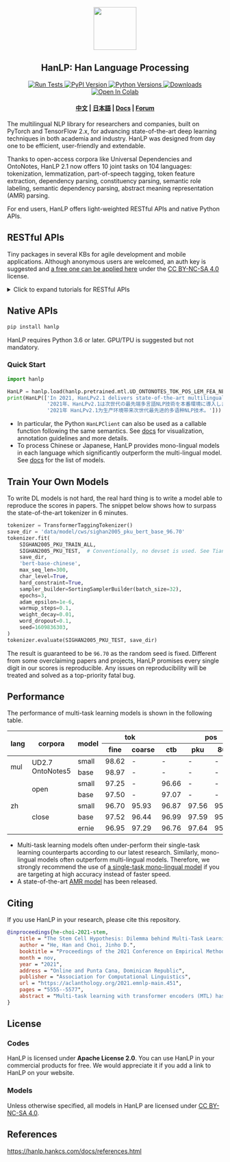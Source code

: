 <div align="center"><img src="https://file.hankcs.com/img/hanlp-github-banner.png" height="100px"/></div>

<h2 align="center">HanLP: Han Language Processing</h2>

<div align="center">
    <a href="https://github.com/hankcs/HanLP/actions">
       <img alt="Run Tests" src="https://github.com/hankcs/hanlp/actions/workflows/unit-tests.yml/badge.svg?branch=master">
    </a>
    <a href="https://pypi.org/project/hanlp/">
        <img alt="PyPI Version" src="https://img.shields.io/pypi/v/hanlp?color=blue">
    </a>
    <a href="https://pypi.org/project/hanlp/">
        <img alt="Python Versions" src="https://img.shields.io/pypi/pyversions/hanlp?colorB=blue">
    </a>
    <a href="https://pepy.tech/project/hanlp">
        <img alt="Downloads" src="https://pepy.tech/badge/hanlp">
    </a>
    <a href="https://colab.research.google.com/drive/1KPX6t1y36TOzRIeB4Kt3uJ1twuj6WuFv?usp=sharing">
        <img alt="Open In Colab" src="https://file.hankcs.com/img/colab-badge.svg">
    </a>
</div>

<h4 align="center">
    <a href="https://github.com/hankcs/HanLP/tree/doc-zh">中文</a> |
    <a href="https://github.com/hankcs/HanLP/tree/doc-ja">日本語</a> |
    <a href="https://hanlp.hankcs.com/docs/">Docs</a> |
    <a href="https://bbs.hankcs.com/">Forum</a>
</h4>

The multilingual NLP library for researchers and companies, built on PyTorch and TensorFlow 2.x, for advancing
state-of-the-art deep learning techniques in both academia and industry. HanLP was designed from day one to be
efficient, user-friendly and extendable.

Thanks to open-access corpora like Universal Dependencies and OntoNotes, HanLP 2.1 now offers 10 joint tasks on 104
languages: tokenization, lemmatization, part-of-speech tagging, token feature extraction, dependency parsing,
constituency parsing, semantic role labeling, semantic dependency parsing, abstract meaning representation (AMR)
parsing.

For end users, HanLP offers light-weighted RESTful APIs and native Python APIs.

## RESTful APIs

Tiny packages in several KBs for agile development and mobile applications. Although anonymous users are welcomed, an
auth key is suggested
and [a free one can be applied here](https://bbs.hankcs.com/t/apply-for-free-hanlp-restful-apis/3178) under
the [CC BY-NC-SA 4.0](https://creativecommons.org/licenses/by-nc-sa/4.0/) license.

<details>
  <summary>Click to expand tutorials for RESTful APIs</summary>

  ### Python
  
  ```bash
  pip install hanlp_restful
  ```
  
  Create a client with our API endpoint and your auth.
  
  ```python
  from hanlp_restful import HanLPClient
  HanLP = HanLPClient('https://hanlp.hankcs.com/api', auth=None, language='mul') # mul: multilingual, zh: Chinese
  ```
  
  ### Java
  
  Insert the following dependency into your `pom.xml`.
  
  ```xml
  <dependency>
    <groupId>com.hankcs.hanlp.restful</groupId>
    <artifactId>hanlp-restful</artifactId>
    <version>0.0.7</version>
  </dependency>
  ```
  
  Create a client with our API endpoint and your auth.
  
  ```java
  HanLPClient HanLP = new HanLPClient("https://hanlp.hankcs.com/api", null, "mul"); // mul: multilingual, zh: Chinese

  ```

  ### Quick Start
  
  No matter which language you use, the same interface can be used to parse a document.
  
  ```python
  HanLP.parse(
      "In 2021, HanLPv2.1 delivers state-of-the-art multilingual NLP techniques to production environments. 2021年、HanLPv2.1は次世代の最先端多言語NLP技術を本番環境に導入します。2021年 HanLPv2.1为生产环境带来次世代最先进的多语种NLP技术。")
  ```
  
  See [docs](https://hanlp.hankcs.com/docs/tutorial.html) for visualization, annotation guidelines and more details.

</details>


## Native APIs

```bash
pip install hanlp
```

HanLP requires Python 3.6 or later. GPU/TPU is suggested but not mandatory.

### Quick Start

```python
import hanlp

HanLP = hanlp.load(hanlp.pretrained.mtl.UD_ONTONOTES_TOK_POS_LEM_FEA_NER_SRL_DEP_SDP_CON_XLMR_BASE)
print(HanLP(['In 2021, HanLPv2.1 delivers state-of-the-art multilingual NLP techniques to production environments.',
             '2021年、HanLPv2.1は次世代の最先端多言語NLP技術を本番環境に導入します。',
             '2021年 HanLPv2.1为生产环境带来次世代最先进的多语种NLP技术。']))
```

- In particular, the Python `HanLPClient` can also be used as a callable function following the same semantics.
  See [docs](https://hanlp.hankcs.com/docs/tutorial.html) for visualization, annotation guidelines and more details.
- To process Chinese or Japanese, HanLP provides mono-lingual models in each language which significantly outperform the
  multi-lingual model. See [docs](https://hanlp.hankcs.com/docs/api/hanlp/pretrained/index.html) for the list of models.

## Train Your Own Models

To write DL models is not hard, the real hard thing is to write a model able to reproduce the scores in papers. The
snippet below shows how to surpass the state-of-the-art tokenizer in 6 minutes.

```python
tokenizer = TransformerTaggingTokenizer()
save_dir = 'data/model/cws/sighan2005_pku_bert_base_96.70'
tokenizer.fit(
    SIGHAN2005_PKU_TRAIN_ALL,
    SIGHAN2005_PKU_TEST,  # Conventionally, no devset is used. See Tian et al. (2020).
    save_dir,
    'bert-base-chinese',
    max_seq_len=300,
    char_level=True,
    hard_constraint=True,
    sampler_builder=SortingSamplerBuilder(batch_size=32),
    epochs=3,
    adam_epsilon=1e-6,
    warmup_steps=0.1,
    weight_decay=0.01,
    word_dropout=0.1,
    seed=1609836303,
)
tokenizer.evaluate(SIGHAN2005_PKU_TEST, save_dir)
```

The result is guaranteed to be `96.70` as the random seed is fixed. Different from some overclaiming papers and
projects, HanLP promises every single digit in our scores is reproducible. Any issues on reproducibility will be treated
and solved as a top-priority fatal bug.

## Performance

The performance of multi-task learning models is shown in the following table.

<table><thead><tr><th rowspan="2">lang</th><th rowspan="2">corpora</th><th rowspan="2">model</th><th colspan="2">tok</th><th colspan="4">pos</th><th colspan="3">ner</th><th rowspan="2">dep</th><th rowspan="2">con</th><th rowspan="2">srl</th><th colspan="4">sdp</th><th rowspan="2">lem</th><th rowspan="2">fea</th><th rowspan="2">amr</th></tr><tr><th>fine</th><th>coarse</th><th>ctb</th><th>pku</th><th>863</th><th>ud</th><th>pku</th><th>msra</th><th>ontonotes</th><th>SemEval16</th><th>DM</th><th>PAS</th><th>PSD</th></tr></thead><tbody><tr><td rowspan="2">mul</td><td rowspan="2">UD2.7<br>OntoNotes5</td><td>small</td><td>98.62</td><td>-</td><td>-</td><td>-</td><td>-</td><td>93.23</td><td>-</td><td>-</td><td>74.42</td><td>79.10</td><td>76.85</td><td>70.63</td><td>-</td><td>91.19</td><td>93.67</td><td>85.34</td><td>87.71</td><td>84.51</td><td>-</td></tr><tr><td>base</td><td>98.97</td><td>-</td><td>-</td><td>-</td><td>-</td><td>90.32</td><td>-</td><td>-</td><td>80.32</td><td>78.74</td><td>71.23</td><td>73.63</td><td>-</td><td>92.60</td><td>96.04</td><td>81.19</td><td>85.08</td><td>82.13</td><td>-</td></tr><tr><td rowspan="5">zh</td><td rowspan="2">open</td><td>small</td><td>97.25</td><td>-</td><td>96.66</td><td>-</td><td>-</td><td>-</td><td>-</td><td>-</td><td>95.00</td><td>84.57</td><td>87.62</td><td>73.40</td><td>84.57</td><td>-</td><td>-</td><td>-</td><td>-</td><td>-</td><td>-</td></tr><tr><td>base</td><td>97.50</td><td>-</td><td>97.07</td><td>-</td><td>-</td><td>-</td><td>-</td><td>-</td><td>96.04</td><td>87.11</td><td>89.84</td><td>77.78</td><td>87.11</td><td>-</td><td>-</td><td>-</td><td>-</td><td>-</td><td>-</td></tr><tr><td rowspan="3">close</td><td>small</td><td>96.70</td><td>95.93</td><td>96.87</td><td>97.56</td><td>95.05</td><td>-</td><td>96.22</td><td>95.74</td><td>76.79</td><td>84.44</td><td>88.13</td><td>75.81</td><td>74.28</td><td>-</td><td>-</td><td>-</td><td>-</td><td>-</td><td>-</td></tr><tr><td>base</td><td>97.52</td><td>96.44</td><td>96.99</td><td>97.59</td><td>95.29</td><td>-</td><td>96.48</td><td>95.72</td><td>77.77</td><td>85.29</td><td>88.57</td><td>76.52</td><td>73.76</td><td>-</td><td>-</td><td>-</td><td>-</td><td>-</td><td>-</td></tr><tr><td>ernie</td><td>96.95</td><td>97.29</td><td>96.76</td><td>97.64</td><td>95.22</td><td>-</td><td>97.31</td><td>96.47</td><td>77.95</td><td>85.67</td><td>89.17</td><td>78.51</td><td>74.10</td><td>-</td><td>-</td><td>-</td><td>-</td><td>-</td><td>-</td></tr></tbody></table>

- Multi-task learning models often under-perform their single-task learning counterparts according to our latest
  research. Similarly, mono-lingual models often outperform multi-lingual models. Therefore, we strongly recommend the
  use of [a single-task mono-lingual model](https://hanlp.hankcs.com/docs/api/hanlp/pretrained/index.html) if you are
  targeting at high accuracy instead of faster speed.
- A state-of-the-art [AMR model](https://hanlp.hankcs.com/docs/api/hanlp/pretrained/amr.html) has been released.

## Citing

If you use HanLP in your research, please cite this repository.

```bibtex
@inproceedings{he-choi-2021-stem,
    title = "The Stem Cell Hypothesis: Dilemma behind Multi-Task Learning with Transformer Encoders",
    author = "He, Han and Choi, Jinho D.",
    booktitle = "Proceedings of the 2021 Conference on Empirical Methods in Natural Language Processing",
    month = nov,
    year = "2021",
    address = "Online and Punta Cana, Dominican Republic",
    publisher = "Association for Computational Linguistics",
    url = "https://aclanthology.org/2021.emnlp-main.451",
    pages = "5555--5577",
    abstract = "Multi-task learning with transformer encoders (MTL) has emerged as a powerful technique to improve performance on closely-related tasks for both accuracy and efficiency while a question still remains whether or not it would perform as well on tasks that are distinct in nature. We first present MTL results on five NLP tasks, POS, NER, DEP, CON, and SRL, and depict its deficiency over single-task learning. We then conduct an extensive pruning analysis to show that a certain set of attention heads get claimed by most tasks during MTL, who interfere with one another to fine-tune those heads for their own objectives. Based on this finding, we propose the Stem Cell Hypothesis to reveal the existence of attention heads naturally talented for many tasks that cannot be jointly trained to create adequate embeddings for all of those tasks. Finally, we design novel parameter-free probes to justify our hypothesis and demonstrate how attention heads are transformed across the five tasks during MTL through label analysis.",
}
```

## License

### Codes

HanLP is licensed under **Apache License 2.0**. You can use HanLP in your commercial products for free. We would
appreciate it if you add a link to HanLP on your website.

### Models

Unless otherwise specified, all models in HanLP are licensed
under  [CC BY-NC-SA 4.0](https://creativecommons.org/licenses/by-nc-sa/4.0/).

## References

https://hanlp.hankcs.com/docs/references.html

